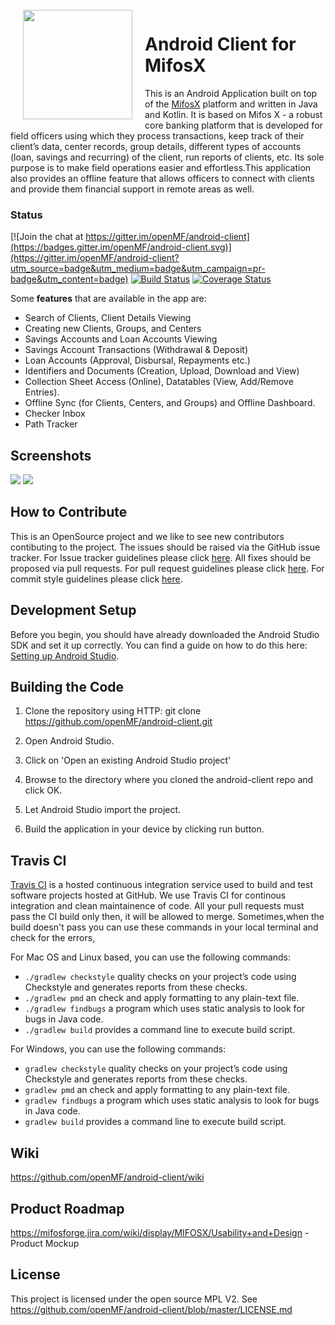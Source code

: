 <img height='175' src="https://user-images.githubusercontent.com/37406965/51083189-d5dc3a80-173b-11e9-8ca0-28015e0893ac.png" align="left" hspace="20" vspace="1">

# Android Client for MifosX

This is an Android Application built on top of the [MifosX](https://mifosforge.jira.com/wiki/spaces/MIFOSX/overview) platform and written in Java and Kotlin. It is based on Mifos X - a robust core banking platform that is developed for field officers using which they process transactions, keep track of their client’s data, center records, group details, different types of accounts (loan, savings and recurring) of the client, run reports of clients, etc. Its sole purpose is to make field operations easier and effortless.This application also provides an offline feature that allows officers to connect with clients and provide them financial support in remote areas as well.

### Status

[![Join the chat at https://gitter.im/openMF/android-client](https://badges.gitter.im/openMF/android-client.svg)](https://gitter.im/openMF/android-client?utm_source=badge&utm_medium=badge&utm_campaign=pr-badge&utm_content=badge)
[![Build Status](https://travis-ci.org/openMF/android-client.svg?branch=master)](https://travis-ci.org/openMF/android-client)
[![Coverage Status](https://coveralls.io/repos/github/openMF/android-client/badge.svg?branch=master)](https://coveralls.io/github/openMF/android-client?branch=master)


Some **features** that are available in the app are:
- Search of Clients, Client Details Viewing
- Creating new Clients, Groups, and Centers
- Savings Accounts and Loan Accounts Viewing
- Savings Account Transactions (Withdrawal & Deposit)
- Loan Accounts (Approval, Disbursal, Repayments etc.)
- Identifiers and Documents (Creation, Upload, Download and View)
- Collection Sheet Access (Online), Datatables (View, Add/Remove Entries).
- Offline Sync (for Clients, Centers, and Groups) and Offline Dashboard.
- Checker Inbox
- Path Tracker

## Screenshots

<p>
  <img src="https://i.imgur.com/PBVlVDK.png" />
  <img src="https://i.imgur.com/8Dca3wk.png" />
</p>

## How to Contribute

This is an OpenSource project and we like to see new contributors contibuting to the project. The issues should be raised via the GitHub issue tracker.
For Issue tracker guidelines please click <a href="https://github.com/openMF/android-client/blob/master/.github/ISSUE_TEMPLATE.md">here</a>. All fixes should be proposed via pull requests.
For pull request guidelines please click <a href="https://github.com/openMF/android-client/blob/master/.github/PULL_REQUEST_TEMPLATE.md">here</a>. For commit style guidelines please click <a href="https://github.com/openMF/android-client/wiki/Commit-Style-Guide">here</a>.


## Development Setup

Before you begin, you should have already downloaded the Android Studio SDK and set it up correctly. You can find a guide on how to do this here: [Setting up Android Studio](http://developer.android.com/sdk/installing/index.html?pkg=studio).

## Building the Code

1. Clone the repository using HTTP: git clone https://github.com/openMF/android-client.git

2. Open Android Studio.

3. Click on 'Open an existing Android Studio project'

4. Browse to the directory where you cloned the android-client repo and click OK.

5. Let Android Studio import the project.

6. Build the application in your device by clicking run button.

## Travis CI
<a href="https://travis-ci.com">Travis CI</a> is a hosted continuous integration service used to build and test software projects hosted at GitHub. We use Travis CI for continous integration and clean maintainence of code. All your pull requests must pass the CI build only then, it will be allowed to merge. Sometimes,when the build doesn't pass you can use these commands in your local terminal and check for the errors,</br>

For Mac OS and Linux based, you can use the following commands:

* `./gradlew checkstyle` quality checks on your project’s code using Checkstyle and generates reports from these checks.</br>
* `./gradlew pmd` an check and apply formatting to any plain-text file.</br>
* `./gradlew findbugs`  a program which uses static analysis to look for bugs in Java code.</br>
* `./gradlew build`  provides a command line to execute build script.</br>


For Windows, you can use the following commands:

* `gradlew checkstyle` quality checks on your project’s code using Checkstyle and generates reports from these checks.</br>
* `gradlew pmd` an check and apply formatting to any plain-text file.</br>
* `gradlew findbugs`  a program which uses static analysis to look for bugs in Java code.</br>
* `gradlew build`  provides a command line to execute build script.</br>
## Wiki

https://github.com/openMF/android-client/wiki

## Product Roadmap

https://mifosforge.jira.com/wiki/display/MIFOSX/Usability+and+Design - Product Mockup

## License

This project is licensed under the open source MPL V2. See
https://github.com/openMF/android-client/blob/master/LICENSE.md
